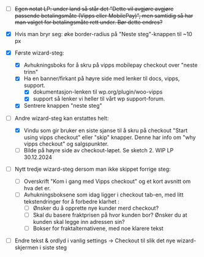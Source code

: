 - [ ] ~~Egen notat LP: under land så står det "Dette vil avgjøre avgjøre passende betalingsmåte (Vipps eller MobilePay)", men samtidig så har man valget for betalingsmåte rett under. Bør dette endres?~~

- [x] Hvis man bryr seg: øke border-radius på "Neste steg"-knappen til ~10 px 

- [x] Første wizard-steg:
    - [x] Avhukningsboks for å skru på vipps mobilepay checkout over "neste trinn"
    - [x] Ha en banner/firkant på høyre side med lenker til docs, vipps, support.
        - [x] dokumentasjon-lenken til wp.org/plugin/woo-vipps
        - [x] support så lenker vi heller til vårt wp support-forum. 
    - [x] Sentrere knappen "neste steg"

- [ ] Andre wizard-steg kan erstattes helt:
    - [x] Vindu som gir bruker en siste sjanse til å skru på checkout "Start using vipps checkout" eller "skip" knapper. Denne har info om "why vipps checkout" og salgspunkter.
    - [ ] Bilde på høyre side av checkout-løpet. Se sketch 2. WIP LP 30.12.2024

- [ ] Nytt tredje wizard-steg dersom man ikke skippet forrige steg:
    - [ ] Overskrift "Kom i gang med Vipps checkout" og et kort avsnitt om hva det er.
    - [ ] Avhukningsboksene som idag ligger i checkout tab-en, med litt tekstendringer for å forbedre klarhet :
        - [ ] Ønsker du å opprette nye kunder merd checkout? 
        - [ ] Skal du basere fraktprisen på hvor kunden bor?
        Ønsker du at kunden skal legge inn adressen sin?
        - [ ] Bokser for fraktalternativene, med noe klarere tekst

- [ ] Endre tekst & ordlyd i vanlig settings -> Checkout til slik det nye wizard-skjermen i siste steg